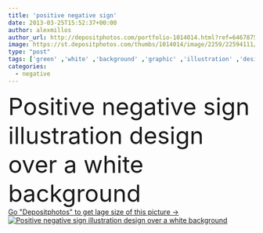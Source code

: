 ```yaml
---
title: 'positive negative sign'
date: 2013-03-25T15:52:37+00:00
author: alexmillos
author_url: http://depositphotos.com/portfolio-1014014.html?ref=64678756
image: https://st.depositphotos.com/thumbs/1014014/image/2259/22594111/api_thumb_450.jpg?forcejpeg=true
type: "post"
tags: ['green' ,'white' ,'background' ,'graphic' ,'illustration' ,'design' ,'isolated' ,'business' ,'empty' ,'metal' ,'sign' ,'road' ,'traffic' ,'3d' ,'arrow' ,'over' ,'real' ,'blank' ,'pole' ,'street' ,'highway' ,'negative' ,'direction' ,'billboard' ,'positive' ,'positivity' ,'word' ,'and' ,'to' ,'truth' ,'opposites' ,'roadsign' ]
categories: 
  - negative
---
```

<div aling="center">
            <font size="60"> Positive negative sign illustration design over a white background</font>   
</div>
<div>
    <a href='https://depositphotos.com/22594111/stock-photo-positive-negative-sign.html?ref=64678756' target=_blank > Go "Depositphotos" to get lage size of this picture ->
        <img href='https://depositphotos.com/22594111/stock-photo-positive-negative-sign.html?ref=64678756' src='https://st.depositphotos.com/1014014/2259/i/950/depositphotos_22594111-stock-photo-positive-negative-sign.jpg?forcejpeg=true' alt='Positive negative sign illustration design over a white background' >
    </a>
</div>
